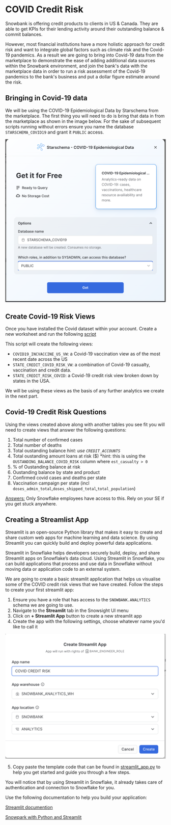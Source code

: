 # COVID Credit Risk
Snowbank is offering credit products to clients in US & Canada. They are able to get KPIs for their lending activity around their outstanding balance & commit balances.

However, most financial institutions have a more holistic approach for credit risk and want to integrate global factors such as climate risk and the Covid-19 pandemics. As a result we are going to bring into Covid-19 data from the marketplace to demonstrate the ease of adding additional data sources within the Snowbank environment, and join the bank's data with the marketplace data in order to run a risk assessment of the Covid-19 pandemics to the bank's business and put a dollar figure estimate around the risk.

## Bringing in Covid-19 data
We will be using the COVID-19 Epidemiological Data by Starschema from the marketplace. The first thing you will need to do is bring that data in from the marketplace as shown in the image below. For the sake of subsequent scripts running without errors ensure you name the database ```STARSCHEMA_COVID19``` and grant it ```PUBLIC``` access. 

![STARSCHEMA_COVID19](/images/covid.png)

## Create Covid-19 Risk Views
Once you have installed the Covid dataset within your account. Create a new worksheet and run the following [script](/COVID%20Credit%20RIsk/snowbank_covid_credit_risk.sqlsnowbank_covid)

This script will create the following views:
- ```COVID19_INCVACCINE_US_VW```: a Covid-19 vaccination view as of the most recent date across the US
- ```STATE_CREDIT_COVID_RISK_VW```: a combination of Covid-19 casualty, vaccination and credit data.
- ```STATE_CREDIT_RISK_COVID```: a Covid-19 credit risk view broken down by states in the USA. 

We will be using these views as the basis of any further analytics we create in the next part.

## Covid-19 Credit Risk Questions

Using the views created above along with another tables you see fit you will need to create views that answer the following questions:
1. Total number of confirmed cases
2. Total number of deaths
3. Total oustanding balance *hint: use ```CREDIT_ACCOUNTS```*
4. Total oustanding amount loans at risk ($) *hint: this is using the ```OUSTANDING_BALANCE_COVID_RISK``` column where ```est_casualty > 0```
5. % of Oustanding balance at risk
6. Oustanding balance by state and product
7. Confirmed covid cases and deaths per state
8. Vaccination campaign per state (incl ```doses_admin_total```,```doses_shipped_total```,```total_population```)

[Answers:](https://github.com/snowflakecorp/frostbytes/blob/main/Industry%20-%20Financial%20Services/Snowbank/Snowbank%20Holistic%20Credit%20Risk%20Analysis/40%20-%20analytics/2%20-%20Snowbank%20Covid-19%20Credit%20Risk/README.md) Only Snowflake employees have access to this. Rely on your SE if you get stuck anywhere. 

## Creating a Streamlist App

Streamlit is an open-source Python library that makes it easy to create and share custom web apps for machine learning and data science. By using Streamlit you can quickly build and deploy powerful data applications. 

Streamlit in Snowflake helps developers securely build, deploy, and share Streamlit apps on Snowflake’s data cloud. Using Streamlit in Snowflake, you can build applications that process and use data in Snowflake without moving data or application code to an external system.

We are going to create a basic streamlit application that helps us visualise some of the COVID credit risk views that we have created. Follow the steps to create your first streamlit app:

1. Ensure you have a role that has access to the ```SNOWBANK.ANALYTICS``` schema we are going to use. 
2. Navigate to the **Streamlit** tab in the Snowsight UI menu
3. Click on **+ Streamlit App** button to create a new streamlit app 
4. Create the app with the following settings, choose whatever name you'd like to call it

![streamlit_app](/images/streamlit_app.png)

5. Copy paste the template code that can be found in [streamlit_app.py](/Covid%20Risk/streamlist_app.py) to help you get started and guide you through a few steps.

You will notice that by using Streamlit in Snowflake, it already takes care of authentication and connection to Snowflake for you. 

Use the following documentation to help you build your application:

[Streamlit documention](https://docs.streamlit.io/library/get-started) 

[Snowpark with Python and Streamlit](https://quickstarts.snowflake.com/guide/getting_started_with_snowpark_for_python_streamlit/#0)




